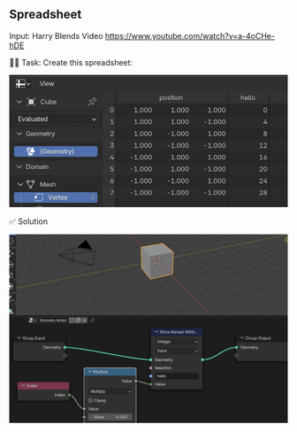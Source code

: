 ## Spreadsheet

Input: Harry Blends Video
https://www.youtube.com/watch?v=a-4oCHe-hDE

🧑‍💻 Task: Create this spreadsheet:

![alt text](image-0.png)

✅ Solution

![alt text](image-1.png)